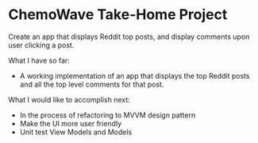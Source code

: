 # ChemoWave Take-Home Project

Create an app that displays Reddit top posts, and display comments upon user clicking a post.

What I have so far:
- A working implementation of an app that displays the top Reddit posts and all the top level comments for that post.

What I would like to accomplish next:
- In the process of refactoring to MVVM design pattern
- Make the UI more user friendly
- Unit test View Models and Models
